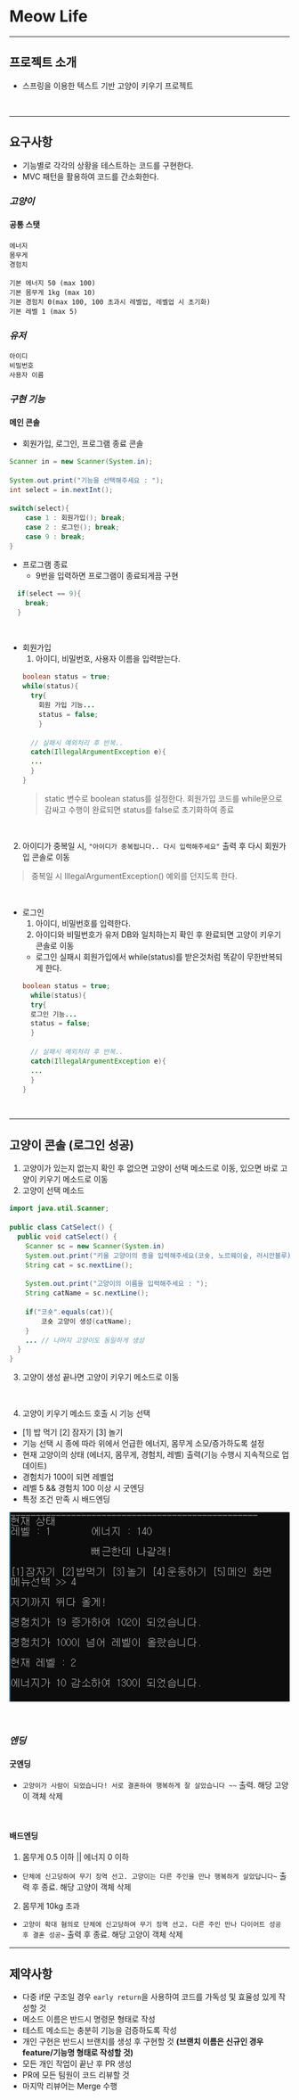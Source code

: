 # Meow Life

---

## 프로젝트 소개
- 스프링을 이용한 텍스트 기반 고양이 키우기 프로젝트

<br>

---

## 요구사항
- 기능별로 각각의 상황을 테스트하는 코드를 구현한다.
- MVC 패턴을 활용하여 코드를 간소화한다.

### *고양이*
  #### 공통 스탯
    에너지
    몸무게
    경험치

    기본 에너지 50 (max 100)
    기본 몸무게 1kg (max 10)
    기본 경험치 0(max 100, 100 초과시 레벨업, 레벨업 시 초기화)
    기본 레벨 1 (max 5)


### *유저*
    아이디
    비밀번호
    사용자 이름


### *구현 기능*
#### 메인 콘솔
- 회원가입, 로그인, 프로그램 종료 콘솔

```java
Scanner in = new Scanner(System.in);

System.out.print("기능을 선택해주세요 : ");
int select = in.nextInt();

switch(select){
    case 1 : 회원가입(); break;
    case 2 : 로그인(); break;
    case 9 : break;
}

```
- 프로그램 종료
  - 9번을 입력하면 프로그램이 종료되게끔 구현

```java
  if(select == 9){
    break;
  }
```


<br>


- 회원가입
  1. 아이디, 비밀번호, 사용자 이름을 입력받는다.
  ```java
  boolean status = true;
  while(status){
    try{
      회원 가입 기능...
      status = false;
      }
  
    // 실패시 예외처리 후 반복..
    catch(IllegalArgumentException e){
    ...
    }
  }
  ``` 
  > static 변수로 boolean status를 설정한다. 회원가입 코드를 while문으로 감싸고 수행이 완료되면 status를 false로 초기화하여 종료


<br>

  2. 아이디가 중복일 시, `"아이디가 중복됩니다.. 다시 입력해주세요"` 출력 후 다시 회원가입 콘솔로 이동 
  > 중복일 시 IllegalArgumentException() 예외를 던지도록 한다.

<br>

- 로그인
  1. 아이디, 비밀번호를 입력한다.
  2. 아이디와 비밀번호가 유저 DB와 일치하는지 확인 후 완료되면 고양이 키우기 콘솔로 이동
    - 로그인 실패시 회원가입에서 while(status)를 받은것처럼 똑같이 무한반복되게 한다.
  ```java
  boolean status = true;
    while(status){
    try{
    로그인 기능...
    status = false;
    }
    
    // 실패시 예외처리 후 반복..
    catch(IllegalArgumentException e){
    ...
    }
  }
  ```
  
<br>

---
## 고양이 콘솔 (로그인 성공)

1. 고양이가 있는지 없는지 확인 후 없으면 고양이 선택 메소드로 이동, 있으면 바로 고양이 키우기 메소드로 이동
2. 고양이 선택 메소드

```java
import java.util.Scanner;

public class CatSelect() {
  public void catSelect() {
    Scanner sc = new Scanner(System.in)
    System.out.print("키울 고양이의 종을 입력해주세요(코숏, 노르웨이숲, 러시안블루) : ");
    String cat = sc.nextLine();

    System.out.print("고양이의 이름을 입력해주세요 : ");
    String catName = sc.nextLine();
    
    if("코숏".equals(cat)){
        코숏 고양이 생성(catName);
    }
    ... // 나머지 고양이도 동일하게 생성
  }
}

```

3. 고양이 생성 끝나면 고양이 키우기 메소드로 이동

<br>

4. 고양이 키우기 메소드 호출 시 기능 선택   
  - [1] 밥 먹기 [2] 잠자기 [3] 놀기
  - 기능 선택 시 종에 따라 위에서 언급한 에너지, 몸무게 소모/증가하도록 설정
  - 현재 고양이의 상태 (에너지, 몸무게, 경험치, 레벨) 출력(기능 수행시 지속적으로 업데이트)
  - 경험치가 100이 되면 레벨업
  - 레벨 5 && 경험치 100 이상 시 굿엔딩
  - 특정 조건 만족 시 배드엔딩

![img_1.png](img_1.png)


<br>

### *엔딩*
#### 굿엔딩
- `고양이가 사람이 되었습니다! 서로 결혼하여 행복하게 잘 살았습니다 ~~` 출력. 해당 고양이 객체 삭제

<br>

#### 배드엔딩
1. 몸무게 0.5 이하 || 에너지 0 이하
- `단체에 신고당하여 무기 징역 선고. 고양이는 다른 주인을 만나 행복하게 살았답니다~` 출력 후 종료. 해당 고양이 객체 삭제

2. 몸무게 10kg 초과
- `고양이 확대 혐의로 단체에 신고당하여 무기 징역 선고. 다른 주인 만나 다이어트 성공 후 결혼 성공~` 출력 후 종료. 해당 고양이 객체 삭제

---

## 제약사항
- 다중 if문 구조일 경우 `early return`을 사용하여 코드를 가독성 및 효율성 있게 작성할 것
- 메소드 이름은 반드시 명령문 형태로 작성
- 테스트 메소드는 충분히 기능을 검증하도록 작성
- 개인 구현은 반드시 브랜치를 생성 후 구현할 것
  **(브랜치 이름은 신규인 경우 feature/기능명 형태로 작성할 것)**
- 모든 개인 작업이 끝난 후 PR 생성
- PR에 모든 팀원이 코드 리뷰할 것
- 마지막 리뷰어는 Merge 수행



